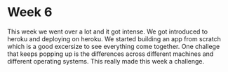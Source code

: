 # Week 6

This week we went over a lot and it got intense.  We got introduced to heroku and deploying on heroku.  We started building an app from scratch which is a good excersize to see everything come together.  One challege that keeps popping up is the differences across different machines and different operating systems.  This really made this week a challenge.